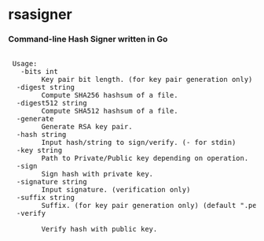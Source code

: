 # rsasigner
<h3>Command-line Hash Signer written in Go</h3>
  
<pre>  
 Usage: 
   -bits int 
        Key pair bit length. (for key pair generation only) (default 2048)
  -digest string 
        Compute SHA256 hashsum of a file.
  -digest512 string
        Compute SHA512 hashsum of a file. 
  -generate
        Generate RSA key pair. 
  -hash string
        Input hash/string to sign/verify. (- for stdin) 
  -key string
        Path to Private/Public key depending on operation. 
  -sign 
        Sign hash with private key. 
  -signature string 
        Input signature. (verification only)
  -suffix string
        Suffix. (for key pair generation only) (default ".pem") 
  -verify <BR>
        Verify hash with public key.
</pre>
